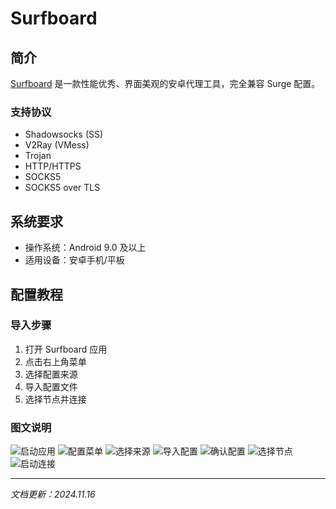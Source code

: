 # Surfboard

## 简介

[Surfboard](https://tagcloud.lanzoui.com/ifnU10daxxte) 是一款性能优秀、界面美观的安卓代理工具，完全兼容 Surge 配置。

### 支持协议

- Shadowsocks (SS)
- V2Ray (VMess)
- Trojan
- HTTP/HTTPS
- SOCKS5
- SOCKS5 over TLS

## 系统要求

- 操作系统：Android 9.0 及以上
- 适用设备：安卓手机/平板

## 配置教程

### 导入步骤

1. 打开 Surfboard 应用
2. 点击右上角菜单
3. 选择配置来源
4. 导入配置文件
5. 选择节点并连接

### 图文说明

![启动应用](surfboard-01.png)
![配置菜单](surfboard-02.jpg)
![选择来源](surfboard-03.jpg)
![导入配置](surfboard-04.jpg)
![确认配置](surfboard-05.jpg)
![选择节点](surfboard-06.jpg)
![启动连接](surfboard-07.jpg)

---
*文档更新：2024.11.16*
